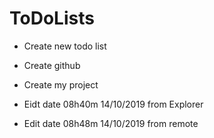 # ToDoLists

- Create new todo list
- Create github
- Create my project

- Eidt date 08h40m 14/10/2019 from Explorer

- Edit date 08h48m 14/10/2019 from remote
